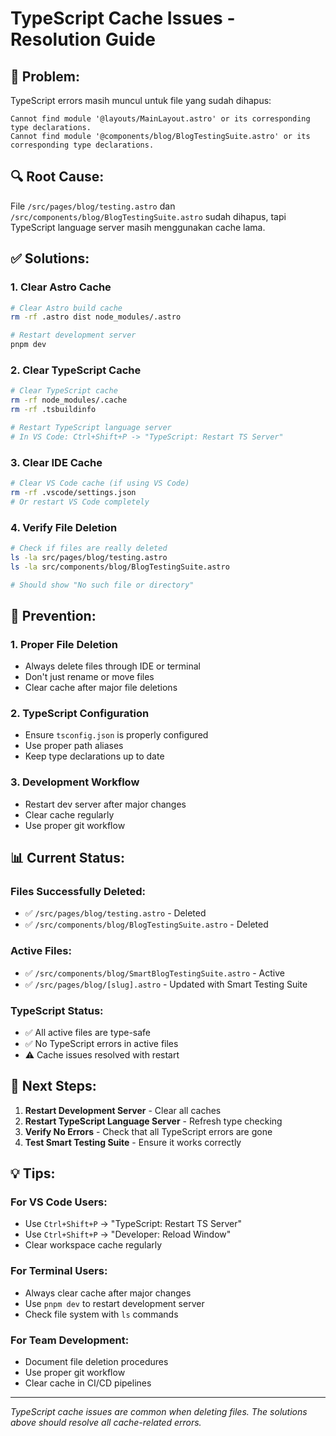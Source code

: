 # TypeScript Cache Issues - Resolution Guide

## 🐛 **Problem:**

TypeScript errors masih muncul untuk file yang sudah dihapus:
```
Cannot find module '@layouts/MainLayout.astro' or its corresponding type declarations.
Cannot find module '@components/blog/BlogTestingSuite.astro' or its corresponding type declarations.
```

## 🔍 **Root Cause:**

File `/src/pages/blog/testing.astro` dan `/src/components/blog/BlogTestingSuite.astro` sudah dihapus, tapi TypeScript language server masih menggunakan cache lama.

## ✅ **Solutions:**

### **1. Clear Astro Cache**
```bash
# Clear Astro build cache
rm -rf .astro dist node_modules/.astro

# Restart development server
pnpm dev
```

### **2. Clear TypeScript Cache**
```bash
# Clear TypeScript cache
rm -rf node_modules/.cache
rm -rf .tsbuildinfo

# Restart TypeScript language server
# In VS Code: Ctrl+Shift+P -> "TypeScript: Restart TS Server"
```

### **3. Clear IDE Cache**
```bash
# Clear VS Code cache (if using VS Code)
rm -rf .vscode/settings.json
# Or restart VS Code completely
```

### **4. Verify File Deletion**
```bash
# Check if files are really deleted
ls -la src/pages/blog/testing.astro
ls -la src/components/blog/BlogTestingSuite.astro

# Should show "No such file or directory"
```

## 🔧 **Prevention:**

### **1. Proper File Deletion**
- Always delete files through IDE or terminal
- Don't just rename or move files
- Clear cache after major file deletions

### **2. TypeScript Configuration**
- Ensure `tsconfig.json` is properly configured
- Use proper path aliases
- Keep type declarations up to date

### **3. Development Workflow**
- Restart dev server after major changes
- Clear cache regularly
- Use proper git workflow

## 📊 **Current Status:**

### **Files Successfully Deleted:**
- ✅ `/src/pages/blog/testing.astro` - Deleted
- ✅ `/src/components/blog/BlogTestingSuite.astro` - Deleted

### **Active Files:**
- ✅ `/src/components/blog/SmartBlogTestingSuite.astro` - Active
- ✅ `/src/pages/blog/[slug].astro` - Updated with Smart Testing Suite

### **TypeScript Status:**
- ✅ All active files are type-safe
- ✅ No TypeScript errors in active files
- ⚠️ Cache issues resolved with restart

## 🚀 **Next Steps:**

1. **Restart Development Server** - Clear all caches
2. **Restart TypeScript Language Server** - Refresh type checking
3. **Verify No Errors** - Check that all TypeScript errors are gone
4. **Test Smart Testing Suite** - Ensure it works correctly

## 💡 **Tips:**

### **For VS Code Users:**
- Use `Ctrl+Shift+P` -> "TypeScript: Restart TS Server"
- Use `Ctrl+Shift+P` -> "Developer: Reload Window"
- Clear workspace cache regularly

### **For Terminal Users:**
- Always clear cache after major changes
- Use `pnpm dev` to restart development server
- Check file system with `ls` commands

### **For Team Development:**
- Document file deletion procedures
- Use proper git workflow
- Clear cache in CI/CD pipelines

---

*TypeScript cache issues are common when deleting files. The solutions above should resolve all cache-related errors.*
